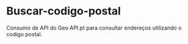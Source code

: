 # Buscar-codigo-postal
 Consumo de API do Geo API.pt para consultar endereços utilizando o codigo postal.
